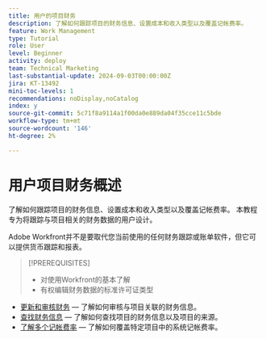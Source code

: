 ```yaml
---
title: 用户的项目财务
description: 了解如何跟踪项目的财务信息、设置成本和收入类型以及覆盖记帐费率。
feature: Work Management
type: Tutorial
role: User
level: Beginner
activity: deploy
team: Technical Marketing
last-substantial-update: 2024-09-03T00:00:00Z
jira: KT-13492
mini-toc-levels: 1
recommendations: noDisplay,noCatalog
index: y
source-git-commit: 5c71f8a9114a1f00da0e889da04f35cce11c5bde
workflow-type: tm+mt
source-wordcount: '146'
ht-degree: 2%

---
```



# 用户项目财务概述

了解如何跟踪项目的财务信息、设置成本和收入类型以及覆盖记帐费率。 本教程专为将跟踪与项目相关的财务数据的用户设计。

Adobe Workfront并不是要取代您当前使用的任何财务跟踪或账单软件，但它可以提供货币跟踪和报表。

>[!PREREQUISITES]
>
>* 对使用Workfront的基本了解
>* 有权编辑财务数据的标准许可证类型


* [更新和审核财务](update-and-review-finances.md) — 了解如何审核与项目关联的财务信息。
* [查找财务信息](find-financial-information.md) — 了解如何查找项目的财务信息以及项目的来源。
* [了解多个记帐费率](multiple-billing-rates.md) — 了解如何覆盖特定项目中的系统记帐费率。

